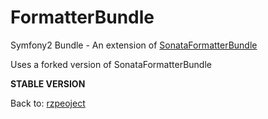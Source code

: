 FormatterBundle
===============

Symfony2 Bundle - An extension of [SonataFormatterBundle](https://github.com/sonata-project/SonataFormatterBundle, "SonataFormatterBundle")

Uses a forked version of SonataFormatterBundle

**STABLE VERSION**

Back to: [rzpeoject](http://rzproject.github.io)
